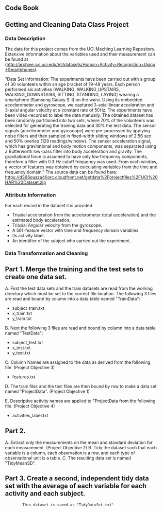 ## Code Book
## Getting and Cleaning Data Class Project


### Data Description 
The data for this project comes from the UCI Maching Learning Repository. Extenxive information about the variables used and their measurement can be found at (http://archive.ics.uci.edu/ml/datasets/Human+Activity+Recognition+Using+Smartphones).

"Data Set Information:
The experiments have been carried out with a group of 30 volunteers within an age bracket of 19-48 years. Each person performed six activities (WALKING, WALKING_UPSTAIRS, WALKING_DOWNSTAIRS, SITTING, STANDING, LAYING) wearing a smartphone (Samsung Galaxy S II) on the waist. Using its embedded accelerometer and gyroscope, we captured 3-axial linear acceleration and 3-axial angular velocity at a constant rate of 50Hz. The experiments have been video-recorded to label the data manually. The obtained dataset has been randomly partitioned into two sets, where 70% of the volunteers was selected for generating the training data and 30% the test data. 
The sensor signals (accelerometer and gyroscope) were pre-processed by applying noise filters and then sampled in fixed-width sliding windows of 2.56 sec and 50% overlap (128 readings/window). The sensor acceleration signal, which has gravitational and body motion components, was separated using a Butterworth low-pass filter into body acceleration and gravity. The gravitational force is assumed to have only low frequency components, therefore a filter with 0.3 Hz cutoff frequency was used. From each window, a vector of features was obtained by calculating variables from the time and frequency domain."
The source data can be found here: https://d396qusza40orc.cloudfront.net/getdata%2Fprojectfiles%2FUCI%20HAR%20Dataset.zip 


### Attribute Information
For each record in the dataset it is provided: 
- Triaxial acceleration from the accelerometer (total acceleration) and the estimated body acceleration. 
- Triaxial Angular velocity from the gyroscope. 
- A 561-feature vector with time and frequency domain variables. 
- Its activity label. 
- An identifier of the subject who carried out the experiment.

### Data Transformation and Cleaning

## Part 1. Merge the training and the test sets to create one data set.

A.  First the test data sets and the train datasets are read from the working directory which must be set to the correct file location.
The following 3 files are read and bound by column into a data table named "TrainData":
- subject_train.txt
- x_train.txt
- y_train.txt

B.  Next the following 3 files are read and bound by column into a data table named "TestData":
- subject_test.txt
- x_test.txt
- y_test.txt

C.  Column Names are assigned to the data as derived from the following file: (Project Objective 3)
- features.txt
  

D. The train files and the test files are then bound by row to make a data set named "ProjectData". (Project Objective 1)

E.  Descriptive activity names are applied to "ProjectData from the following file:  (Project Objective 4)
- activities_label.txt

## Part 2. 
A. Extract only the measurements on the mean and standard deviation for each measurement. (Project Objective 2)
B. Tidy the dataset such that each variable is a column, each observation is a row, and each type of observational unit
is a table.
C. The resulting data set is named "TidyMeanSD".

## Part 3. Create a second, independent tidy data set with the average of each variable for each activity and each subject. 
            This dataset is saved as "TidyDataSet.txt"
